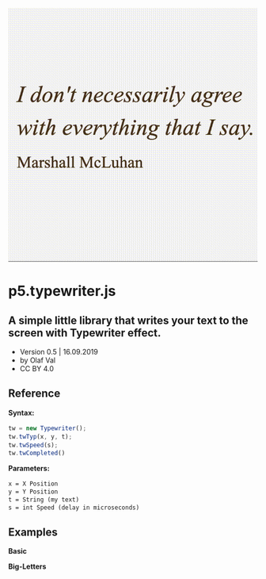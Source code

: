 ![demo-animation](typewriter-mcluhan.gif)

# p5.typewriter.js
## A simple little library that writes your text to the screen with Typewriter effect.

- Version 0.5 | 16.09.2019
- by Olaf Val
- CC BY 4.0


## Reference

**Syntax:**
```javascript
tw = new Typewriter();
tw.twTyp(x, y, t);
tw.twSpeed(s);
tw.twCompleted()
```

**Parameters:**
```
x = X Position
y = Y Position
t = String (my text)
s = int Speed (delay in microseconds)
```


## Examples

**Basic** 

**Big-Letters**

<br>
